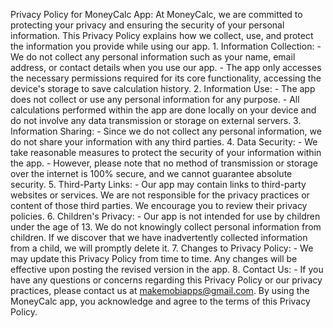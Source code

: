  Privacy Policy for MoneyCalc App:  At MoneyCalc, we are committed to protecting your privacy and ensuring the security of your personal information. This Privacy Policy explains how we collect, use, and protect the information you provide while using our app.  1. Information Collection:    - We do not collect any personal information such as your name, email address, or contact details when you use our app.    - The app only accesses the necessary permissions required for its core functionality, accessing the device's storage to save calculation history.  2. Information Use:    - The app does not collect or use any personal information for any purpose.    - All calculations performed within the app are done locally on your device and do not involve any data transmission or storage on external servers.  3. Information Sharing:    - Since we do not collect any personal information, we do not share your information with any third parties.  4. Data Security:    - We take reasonable measures to protect the security of your information within the app.    - However, please note that no method of transmission or storage over the internet is 100% secure, and we cannot guarantee absolute security.  5. Third-Party Links:    - Our app may contain links to third-party websites or services. We are not responsible for the privacy practices or content of those third parties. We encourage you to review their privacy policies.  6. Children's Privacy:    - Our app is not intended for use by children under the age of 13. We do not knowingly collect personal information from children. If we discover that we have inadvertently collected information from a child, we will promptly delete it.  7. Changes to Privacy Policy:    - We may update this Privacy Policy from time to time. Any changes will be effective upon posting the revised version in the app.  8. Contact Us:    - If you have any questions or concerns regarding this Privacy Policy or our privacy practices, please contact us at makemobiapps@gmail.com.  By using the MoneyCalc app, you acknowledge and agree to the terms of this Privacy Policy.
